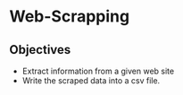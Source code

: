 # Web-Scrapping
## Objectives
- Extract information from a given web site
- Write the scraped data into a csv file.
